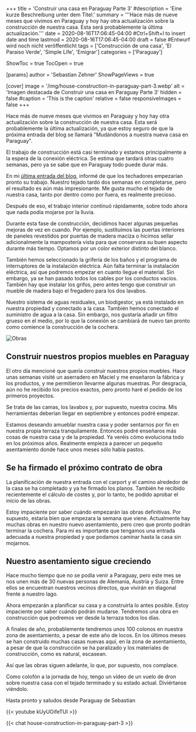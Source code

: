 +++
title = 'Construir una casa en Paraguay Parte 3'
#description = 'Eine kurze Beschreibung unter dem Titel.'
summary = '''Hace más de nueve meses que vivimos en Paraguay y hoy hay otra actualización sobre la construcción de nuestra casa. Esta será probablemente la última actualización.'''
date = 2020-08-16T17:06:45-04:00 #Ctrl+Shift+I to insert date and time
lastmod = 2020-08-16T17:06:45-04:00
draft = false #Entwurf wird noch nicht veröffentlicht
tags = ['Construcción de una casa', 'El Paraiso Verde', 'Simple Life', 'Emigrar']
categories = ['Paraguay']

ShowToc = true
TocOpen = true

[params]
    author = 'Sebastian Zehner'
    ShowPageViews = true

[cover]
    image = '/img/house-construction-in-paraguay-part-3.webp'
    alt = 'Imagen destacada de Construir una casa en Paraguay Parte 3'
    hidden = false
    #caption = 'This is the caption'
    relative = false
    responsiveImages = false
+++

Hace más de nueve meses que vivimos en Paraguay y hoy hay otra actualización sobre la construcción de nuestra casa. Esta será probablemente la última actualización, ya que estoy seguro de que la próxima entrada del blog se llamará "Mudándonos a nuestra nueva casa en Paraguay".

El trabajo de construcción está casi terminado y estamos principalmente a la espera de la conexión eléctrica. Se estima que tardará otras cuatro semanas, pero ya se sabe que en Paraguay todo puede durar más.

En mi [última entrada del blog](/es/posts/house-construction-in-paraguay-part-2/), informé de que los techadores empezarían pronto su trabajo. Nuestro tejado tardó dos semanas en completarse, pero el resultado es aún más impresionante. Me gusta mucho el tejado de nuestra casa, tanto por dentro como por fuera, es realmente precioso.

Después de eso, el trabajo interior continuó rápidamente, sobre todo ahora que nada podía mojarse por la lluvia.

Durante esta fase de construcción, decidimos hacer algunas pequeñas mejoras de vez en cuando. Por ejemplo, sustituimos las puertas interiores de paneles revestidos por puertas de madera maciza o hicimos sellar adicionalmente la mampostería vista para que conservara su buen aspecto durante más tiempo. Optamos por un color exterior distinto del blanco.

También hemos seleccionado la grifería de los baños y el programa de interruptores de la instalación eléctrica. Aún falta terminar la instalación eléctrica, así que podremos empezar en cuanto llegue el material. Sin embargo, ya se han pasado todos los cables por los conductos vacíos. También hay que instalar los grifos, pero antes tengo que construir un mueble de madera bajo el fregadero para los dos lavabos.

Nuestro sistema de aguas residuales, un biodigestor, ya está instalado en nuestra propiedad y conectado a la casa. También hemos conectado el suministro de agua a la casa. Sin embargo, nos gustaría añadir un filtro grueso en el medio, por lo que la conexión se cambiará de nuevo tan pronto como comience la construcción de la cochera.

![Obras](/img/galleries/house-construction-in-paraguay-part-3/house-construction-in-paraguay-part-3-1.webp)

## Construir nuestros propios muebles en Paraguay

El otro día mencioné que quería construir nuestros propios muebles. Hace unas semanas visité un aserradero en Maciel y me enseñaron la fábrica y los productos, y me permitieron llevarme algunas muestras. Por desgracia, aún no he recibido los precios exactos, pero pronto haré el pedido de los primeros proyectos.

Se trata de las camas, los lavabos y, por supuesto, nuestra cocina. Mis herramientas deberían llegar en septiembre y entonces podré empezar.

Estamos deseando amueblar nuestra casa y poder sentarnos por fin en nuestra propia terraza tranquilamente. Entonces podré enseñaros más cosas de nuestra casa y de la propiedad. Ya veréis cómo evoluciona todo en los próximos años. Realmente empieza a parecer un pequeño asentamiento donde hace unos meses sólo había pastos.

## Se ha firmado el próximo contrato de obra

La planificación de nuestra entrada con el carport y el camino alrededor de la casa se ha completado y ya he firmado los planos. También he recibido recientemente el cálculo de costes y, por lo tanto, he podido aprobar el inicio de las obras.

Estoy impaciente por saber cuándo empezarán las obras definitivas. Por supuesto, estaría bien que empezara la semana que viene. Actualmente hay muchas obras en nuestro nuevo asentamiento, pero creo que pronto podrán terminar la cochera. Para mí es importante que tengamos una entrada adecuada a nuestra propiedad y que podamos caminar hasta la casa sin mojarnos.

## Nuestro asentamiento sigue creciendo

Hace mucho tiempo que no se podía venir a Paraguay, pero este mes se nos unen más de 30 nuevas personas de Alemania, Austria y Suiza. Entre ellos se encuentran nuestros vecinos directos, que vivirán en diagonal frente a nuestro lago.

Ahora empezarán a planificar su casa y a construirla lo antes posible. Estoy impaciente por saber cuándo podrán mudarse. Tendremos una obra en construcción que podremos ver desde la terraza todos los días.

A finales de año, probablemente tendremos unos 100 colonos en nuestra zona de asentamiento, a pesar de este año de locos. En los últimos meses se han construido muchas casas nuevas aquí, en la zona de asentamiento, a pesar de que la construcción se ha paralizado y los materiales de construcción, como es natural, escasean.  

Así que las obras siguen adelante, lo que, por supuesto, nos complace.

Como colofón a la jornada de hoy, tengo un vídeo de un vuelo de dron sobre nuestra casa con el tejado terminado y su estado actual. Diviértanse viéndolo.

Hasta pronto y saludos desde Paraguay de Sebastian

{{< youtube kUyUOifeTUI >}}

{{< chat house-construction-in-paraguay-part-3 >}}

